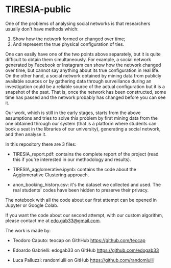 # TIRESIA-public

One of the problems of analysing social networks is that researchers usually don't have methods which:
1. Show how the network formed or changed over time;
2. And represent the true physical configuration of ties.

One can easily have one of the two points above separately, but it is quite difficult to obtain them simultaneously. For example, a social network generated by Facebook or Instagram can show how the network changed over time, but cannot say anything about its true configuration in real life. On the other hand, a social network obtained by mining data from publicly available sources or by gathering data through surveillance during an investigation could be a reliable source of the actual configuration but it is a snapshot of the past. That is, once the network has been constructed, some time has passed and the network probably has changed before you can see it.

Our work, which is still in the early stages, starts from the above assumptions and tries to solve this problem by first mining data from the one obtained through our system (that is a platform where students can book a seat in the libraries of our university), generating a social network, and then analyse it.

In this repository there are 3 files:

- TIRESIA_report.pdf: contains the complete report of the project (read this if you're interested in our methodology and results).

- TIRESIA_agglomerative.ipynb: contains the code about the Agglomerative Clustering approach.

- anon_booking_history.csv: it's the dataset we collected and used. The real students' codes have been hidden to preserve their privacy.

The notebook with all the code about our first attempt can be opened in Jupyter or Google Colab.

If you want the code about our second attempt, with our custom algorithm, please contact me at edo.gab33@gmail.com.


The work is made by: 

- Teodoro Caputo:
	teocap on GithHub
	https://github.com/teocap

- Edoardo Gabrielli:
	edogab33 on GitHub
	https://github.com/edogab33

- Luca Palluzzi:
	randomlulli on GitHub
	https://github.com/randomlulli
